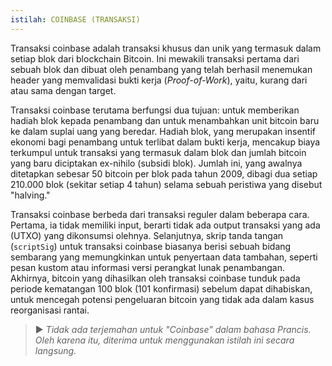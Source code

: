 ```yaml
---
istilah: COINBASE (TRANSAKSI)
---
```


Transaksi coinbase adalah transaksi khusus dan unik yang termasuk dalam setiap blok dari blockchain Bitcoin. Ini mewakili transaksi pertama dari sebuah blok dan dibuat oleh penambang yang telah berhasil menemukan header yang memvalidasi bukti kerja (*Proof-of-Work*), yaitu, kurang dari atau sama dengan target.

Transaksi coinbase terutama berfungsi dua tujuan: untuk memberikan hadiah blok kepada penambang dan untuk menambahkan unit bitcoin baru ke dalam suplai uang yang beredar. Hadiah blok, yang merupakan insentif ekonomi bagi penambang untuk terlibat dalam bukti kerja, mencakup biaya terkumpul untuk transaksi yang termasuk dalam blok dan jumlah bitcoin yang baru diciptakan ex-nihilo (subsidi blok). Jumlah ini, yang awalnya ditetapkan sebesar 50 bitcoin per blok pada tahun 2009, dibagi dua setiap 210.000 blok (sekitar setiap 4 tahun) selama sebuah peristiwa yang disebut "halving."

Transaksi coinbase berbeda dari transaksi reguler dalam beberapa cara. Pertama, ia tidak memiliki input, berarti tidak ada output transaksi yang ada (UTXO) yang dikonsumsi olehnya. Selanjutnya, skrip tanda tangan (`scriptSig`) untuk transaksi coinbase biasanya berisi sebuah bidang sembarang yang memungkinkan untuk penyertaan data tambahan, seperti pesan kustom atau informasi versi perangkat lunak penambangan. Akhirnya, bitcoin yang dihasilkan oleh transaksi coinbase tunduk pada periode kematangan 100 blok (101 konfirmasi) sebelum dapat dihabiskan, untuk mencegah potensi pengeluaran bitcoin yang tidak ada dalam kasus reorganisasi rantai.

> ► *Tidak ada terjemahan untuk "Coinbase" dalam bahasa Prancis. Oleh karena itu, diterima untuk menggunakan istilah ini secara langsung.*